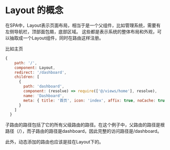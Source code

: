 # Layout 的概念

在SPA中，Layout表示页面布局，相当于是一个父组件，比如管理系统，需要有左侧导航栏，顶部面包屑，底部区域。
这些都是表示系统的整体布局和外观，可以抽取成一个Layout组件，同时在路由这样注册。

比如主页

``` javascript
{
    path: '/',
    component: Layout,
    redirect: '/dashboard',
    children: [
      {
        path: 'dashboard',
        component: (resolve) => require(['@/views/home'], resolve),
        name: 'Dashboard',
        meta: { title: '首页', icon: 'index', affix: true, noCache: true }
      }
    ]
  }
```

子路由的路径包括了它的所有父级路由的路径。在这个例子中，父路由的路径是根路径（/），而子路由的路径是dashboard，因此完整的访问路径是/dashboard。

此外，动态添加的路由也应该是挂在Layout下的。